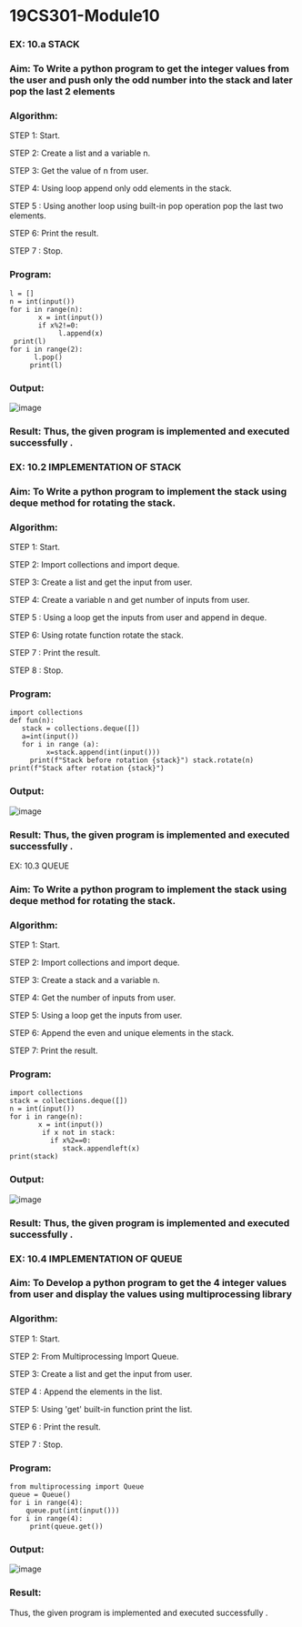 # 19CS301-Module10
### EX: 10.a  STACK
### Aim: To Write a python program to get the integer values from the user and push only the odd number into the stack and later pop the last 2 elements
### Algorithm:
STEP 1: Start.

STEP 2: Create a list and a variable n.

STEP 3: Get the value of n from user.

STEP 4: Using loop append only odd elements in the stack.

STEP 5 : Using another loop using built-in pop operation pop the last two elements.

STEP 6: Print the result.

STEP 7 : Stop.
### Program:
```
l = []
n = int(input())
for i in range(n):
       x = int(input())
       if x%2!=0:
            l.append(x)
 print(l)
for i in range(2):
      l.pop()
     print(l)
```
### Output:
 ![image](https://github.com/user-attachments/assets/d2ce0434-7594-41af-ba20-3d7ecf9e0d93)

### Result: Thus, the given program is implemented and executed successfully .
 


### EX: 10.2 IMPLEMENTATION OF STACK
### Aim: To Write a python program to implement the stack using deque method for rotating the stack.
### Algorithm:

STEP 1: Start.

STEP 2: Import collections and import deque.

STEP 3: Create a list and get the input from user.

STEP 4: Create a variable n and get number of inputs from user.

STEP 5 : Using a loop get the inputs from user and append in deque.

STEP 6: Using rotate function rotate the stack.

STEP 7 : Print the result. 

STEP 8 : Stop.
### Program: 
```
import collections
def fun(n):
   stack = collections.deque([])
   a=int(input())
   for i in range (a):
         x=stack.append(int(input()))
     print(f"Stack before rotation {stack}") stack.rotate(n)
print(f"Stack after rotation {stack}")
```
### Output:
![image](https://github.com/user-attachments/assets/f42c4ec6-578c-418a-8f66-cf70abe7dc54)

### Result: Thus, the given program is implemented and executed successfully .
 


EX: 10.3 QUEUE
### Aim: To Write a python program to implement the stack using deque method for rotating the stack.
### Algorithm:

STEP 1: Start.

STEP 2: Import collections and import deque.

STEP 3: Create a stack and a variable n.

STEP 4: Get the number of inputs from user.

STEP 5: Using a loop get the inputs from user.

STEP 6: Append the even and unique elements in the stack.

STEP 7: Print the result.
### Program:
```
import collections
stack = collections.deque([])
n = int(input())
for i in range(n):
       x = int(input())
        if x not in stack:
          if x%2==0:
             stack.appendleft(x)
print(stack)
```
### Output:
![image](https://github.com/user-attachments/assets/de6e3e09-b10b-42d4-9faf-32fcf990f29a)
 
### Result: Thus, the given program is implemented and executed successfully .


### EX: 10.4 IMPLEMENTATION OF QUEUE
### Aim: To Develop a python program to get the 4 integer values from user and display the values using multiprocessing library
### Algorithm:

STEP 1: Start.

STEP 2: From Multiprocessing Import Queue.

STEP 3: Create a list and get the input from user.

STEP 4 : Append the elements in the list.

STEP 5: Using 'get' built-in function print the list.

STEP 6 : Print the result.

STEP 7 : Stop.
### Program:
```
from multiprocessing import Queue
queue = Queue()
for i in range(4):
    queue.put(int(input()))
for i in range(4):
     print(queue.get())
```
### Output:
 ![image](https://github.com/user-attachments/assets/26a380ff-118e-43f4-8178-83a5417262b5)
 

### Result:
Thus, the given program is implemented and executed successfully .
 

